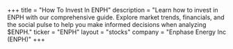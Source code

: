 +++
title = "How To Invest In ENPH"
description = "Learn how to invest in ENPH with our comprehensive guide. Explore market trends, financials, and the social pulse to help you make informed decisions when analyzing $ENPH."
ticker = "ENPH"
layout = "stocks"
company = "Enphase Energy Inc (ENPH)"
+++

